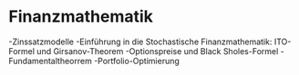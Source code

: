 # Finanzmathematik

-Zinssatzmodelle 
-Einführung in die Stochastische Finanzmathematik: ITO-Formel und Girsanov-Theorem
-Optionspreise und Black Sholes-Formel 
-Fundamentaltheorrem 
-Portfolio-Optimierung
